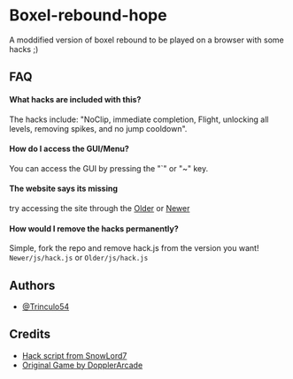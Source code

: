 
# Boxel-rebound-hope

A moddified version of boxel rebound to be played on a browser with some hacks ;)


## FAQ

#### What hacks are included with this?

The hacks include: "NoClip, immediate completion, Flight, unlocking all levels, removing spikes, and no jump cooldown".

#### How do I access the GUI/Menu?

You can access the GUI by pressing the "`" or "~" key.

#### The website says its missing

try accessing the site through the [Older](https://crazychloe03.github.io/Boxel-rebound-hope/Older/) or [Newer](https://crazychloe03.github.io/Boxel-rebound-hope/Newer/)

#### How would I remove the hacks permanently?

Simple, fork the repo and remove hack.js from the version you want!
```Newer/js/hack.js```
or
```Older/js/hack.js```

  
## Authors

- [@Trinculo54](https://www.github.com/Trinculo54)

  
## Credits

 - [Hack script from SnowLord7](https://github.com/SnowLord7/Boxel-Rebound-Cheat)
 - [Original Game by DopplerArcade](https://chrome.google.com/webstore/detail/boxel-rebound/iginnfkhmmfhlkagcmpgofnjhanpmklb?hl=en-US)
